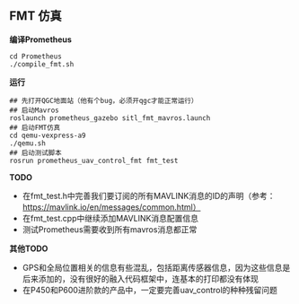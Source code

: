 ## FMT 仿真

**编译Prometheus**

```
cd Prometheus
./compile_fmt.sh
```

**运行**

```shell
## 先打开QGC地面站（他有个bug，必须开qgc才能正常运行）
## 启动Mavros
roslaunch prometheus_gazebo sitl_fmt_mavros.launch
## 启动FMT仿真
cd qemu-vexpress-a9
./qemu.sh
## 启动测试脚本
rosrun prometheus_uav_control_fmt fmt_test
```

**TODO**

- 在fmt_test.h中完善我们要订阅的所有MAVLINK消息的ID的声明（参考：https://mavlink.io/en/messages/common.html）
- 在fmt_test.cpp中继续添加MAVLINK消息配置信息
- 测试Prometheus需要收到所有mavros消息都正常


**其他TODO**

- GPS和全局位置相关的信息有些混乱，包括距离传感器信息，因为这些信息是后来添加的，没有很好的融入代码框架中，连基本的打印都没有体现
- 在P450和P600进阶款的产品中，一定要完善uav_control的种种残留问题
